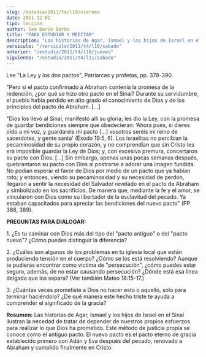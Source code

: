 ```yaml
---
slug: /estudia/2011/t4/l10/viernes
date: 2011-12-02
tipo: leccion
author: Sem Dario Barba
title: "PARA ESTUDIAR Y MEDITAR"
description: "Las historias de Agar, Ismael y los hijos de Israel en el Sinaí ilustran la  necedad de tratar de depender de nuestros propios esfuerzos para realizar lo  que Dios ha prometido. Este método de justicia propia se conoce como el antiguo  pacto. El nuevo pacto es el pacto eterno ..."
versiculo: "/versiculo/2011/t4/l10/sabado"
anterior: "/estudia/2011/t4/l10/jueves"
siguiente: "/estudia/2011/t4/l11/sabado"
---
```


Lee "La Ley y los dos pactos", Patriarcas y profetas, pp. 378-390.

"Pero si el pacto confirmado a Abraham contenía la promesa de la redención, ¿por qué se hizo otro pacto en el Sinaí? Durante su servidumbre, el pueblo había perdido en alto grado el conocimiento de Dios y de los principios del pacto de Abraham. [...]

"Dios los llevó al Sinaí, manifestó allí su gloria; les dio la Ley, con la promesa de guardar bendiciones siempre que obedecieran: ‘Ahora pues, si dieres oído a mi voz, y guardareis mi pacto [...] vosotros seréis mi reino de sacerdotes, y gente santa' (Éxodo 19:5, 6). Los israelitas no percibían la pecaminosidad de su propio corazón, y no comprendían que sin Cristo les era imposible guardar la Ley de Dios; y, con excesiva premura, concertaron su pacto con Dios. [...] Sin embargo, apenas unas pocas semanas después, quebrantaron su pacto con Dios al postrarse a adorar una imagen fundida. No podían esperar el favor de Dios por medio de un pacto que ya habían roto; y entonces, viendo su pecaminosidad y su necesidad de perdón, llegaron a sentir la necesidad del Salvador revelado en el pacto de Abraham y simbolizado en los sacrificios. De manera que, mediante la fe y el amor, se vincularon con Dios como su libertador de la esclavitud del pecado. Ya estaban capacitados para apreciar las bendiciones del nuevo pacto" (PP 388, 389).

**PREGUNTAS PARA DIALOGAR:**

1\. ¿Es tu caminar con Dios más del tipo del "pacto antiguo" o del "pacto nuevo"? ¿Cómo puedes distinguir la diferencia?

2\. ¿Cuáles son algunos de los problemas en tu iglesia local que están produciendo tensión en el cuerpo? ¿Cómo se los está resolviendo? Aunque te pudieras encontrar como víctima de "persecución", ¿cómo puedes estar seguro, además, de no estar causando persecución? ¿Dónde está esa línea delgada que los separa? (Ver también Mateo 18:15-17.)

3\. ¿Cuántas veces prometiste a Dios no hacer esto o aquello, solo para terminar haciéndolo? ¿De qué manera este hecho triste te ayuda a comprender el significado de la gracia?

**Resumen:** Las historias de Agar, Ismael y los hijos de Israel en el Sinaí ilustran la necedad de tratar de depender de nuestros propios esfuerzos para realizar lo que Dios ha prometido. Este método de justicia propia se conoce como el antiguo pacto. El nuevo pacto es el pacto eterno de gracia establecido primero con Adán y Eva después del pecado, renovado a Abraham y cumplido finalmente en Cristo.
